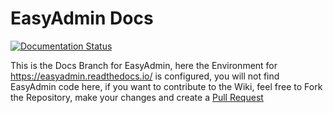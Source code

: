 # EasyAdmin Docs 
[![Documentation Status](https://readthedocs.org/projects/easyadmin/badge/?version=latest)](https://easyadmin.readthedocs.io/en/latest/?badge=latest)

This is the Docs Branch for EasyAdmin, here the Environment for https://easyadmin.readthedocs.io/ is configured, you will not find EasyAdmin code here, if you want to contribute to the Wiki, feel free to Fork the Repository, make your changes and create a [Pull Request](https://docs.github.com/en/github/collaborating-with-pull-requests/proposing-changes-to-your-work-with-pull-requests/creating-a-pull-request)
